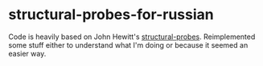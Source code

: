 # structural-probes-for-russian

Code is heavily based on John Hewitt's [structural-probes](https://github.com/john-hewitt/structural-probes). Reimplemented some stuff either to understand what I'm doing or because it seemed an easier way.

